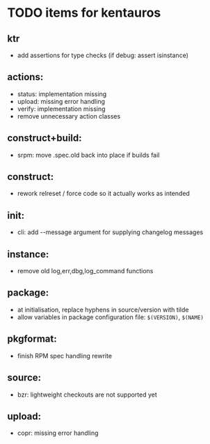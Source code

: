# TODO items for kentauros

## ktr

- add assertions for type checks (if debug: assert isinstance)


## actions:

- status: implementation missing
- upload: missing error handling
- verify: implementation missing
- remove unnecessary action classes


## construct+build:

- srpm: move .spec.old back into place if builds fail


## construct:

- rework relreset / force code so it actually works as intended


## init:

- cli: add --message argument for supplying changelog messages


## instance:

- remove old log,err,dbg,log_command functions


## package:

- at initialisation, replace hyphens in source/version with tilde
- allow variables in package configuration file: `$(VERSION)`, `$(NAME)`


## pkgformat:

- finish RPM spec handling rewrite


## source:

- bzr: lightweight checkouts are not supported yet


## upload:

- copr: missing error handling
